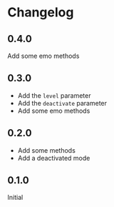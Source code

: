 # Changelog

## 0.4.0

Add some emo methods

## 0.3.0

- Add the `level` parameter
- Add the `deactivate` parameter
- Add some emo methods

## 0.2.0

- Add some methods
- Add a deactivated mode

## 0.1.0

Initial